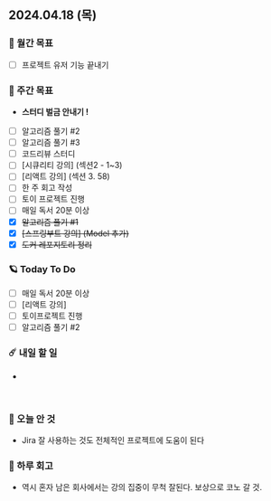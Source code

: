 ## 2024.04.18 (목)

### 🚀 월간 목표

- [ ] 프로젝트 유저 기능 끝내기
  <br/>

### 💫 주간 목표

- **스터디 벌금 안내기 !**
- [ ] 알고리즘 풀기 #2
- [ ] 알고리즘 풀기 #3
- [ ] 코드리뷰 스터디
- [ ] [시큐리티 강의] (섹션2 - 1~3)
- [ ] [리액트 강의] (섹션 3. 58)
- [ ] 한 주 회고 작성
- [ ] 토이 프로젝트 진행
- [ ] 매일 독서 20분 이상
- [x] ~~알고리즘 풀기 #1~~
- [x] ~~[스프링부트 강의] (Model 추가)~~
- [x] ~~도커 레포지토리 정리~~
  <br/>

### 🪐 Today To Do

- [ ] 매일 독서 20분 이상
- [ ] [리액트 강의]
- [ ] 토이프로젝트 진행
- [ ] 알고리즘 풀기 #2
  <br/>

### ☄️ 내일 할 일

-

<br/>

### 🌙 오늘 안 것

- Jira 잘 사용하는 것도 전체적인 프로젝트에 도움이 된다

### 👾 하루 회고

- 역시 혼자 남은 회사에서는 강의 집중이 무척 잘된다. 보상으로 코노 갈 것.
